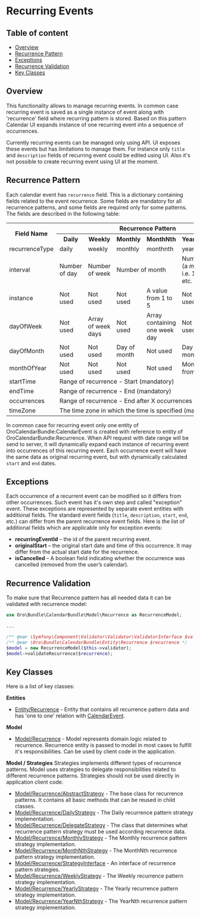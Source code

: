 Recurring Events
================

Table of content
-----------------
- [Overview](#overview)
- [Recurrence Pattern](#recurrence-pattern)
- [Exceptions](#exceptions)
- [Recurrence Validation](#recurrence-validation)
- [Key Classes](#key-classes)

## Overview

This functionality allows to manage recurring events. In common case recurring event is saved as a single instance of 
event along with 'recurrence' field where recurring pattern is stored. Based on this pattern Calendar UI expands 
instance of one recurring event into a sequence of occurrences.

Currently recurring events can be managed only using API. UI exposes these events but has limitations to manage them. 
For instance only `title` and `description` fields of recurring event could be edited using UI. Also it's not possible 
to create recurring event using UI at the moment.

## Recurrence Pattern

Each calendar event has `recurrence` field. This is a dictionary containing fields related to the event recurrence. Some fields are mandatory for all recurrence patterns, and some fields are required only for some patterns. The fields are described in the following table:

<table>
<tr>
    <th rowspan="2">Field Name</th>
    <th colspan="6">Recurrence Pattern</th>
</tr>
<tr>
    <th>Daily</th>
    <th>Weekly</th>
    <th>Monthly</th>
    <th>MonthNth</th>
    <th>Yearly</th>
    <th>YearNth</th>
</tr>
<tr>
    <td>recurrenceType</td>
    <td>daily</td>
    <td>weekly</td>
    <td>monthly</td>
    <td>monthnth</td>
    <td>yearly</td>
    <td>yearnth</td>
</tr>
<tr>
    <td>interval</td>
    <td>Number of day</td>
    <td>Number of week</td>
    <td colspan="2">Number of month</td>
    <td colspan="2">Number of month (a multiple of 12, i.e. 12, 24, 36, 48 etc.</td>
</tr>
<tr>
    <td>instance</td>
    <td>Not used</td>
    <td>Not used</td>
    <td>Not used</td>
    <td>A value from 1 to 5</td>
    <td>Not used</td>
    <td>A value from 1 to 5</td>
</tr>
<tr>
    <td>dayOfWeek</td>
    <td>Not used</td>
    <td>Array of week days</td>
    <td>Not used</td>
    <td>Array containing one week day</td>
    <td>Not used</td>
    <td>Array containing one week day</td>
</tr>
<tr>
    <td>dayOfMonth</td>
    <td>Not used</td>
    <td>Not used</td>
    <td>Day of month</td>
    <td>Not used</td>
    <td>Day of month</td>
    <td>Not used</td>
</tr>
<tr>
    <td>monthOfYear</td>
    <td>Not used</td>
    <td>Not used</td>
    <td>Not used</td>
    <td>Not used</td>
    <td colspan="2">Month number from 1 to 12</td>
</tr>
<tr>
    <td>startTime</td>
    <td colspan="6">Range of recurrence - Start (mandatory)</td>
</tr>
<tr>
    <td>endTime</td>
    <td colspan="6">Range of recurrence - End (mandatory)</td>
</tr>
<tr>
    <td>occurrences</td>
    <td colspan="6">Range of recurrence - End after X occurrences (optional)</td>
</tr>
<tr>
    <td>timeZone</td>
    <td colspan="6">The time zone in which the time is specified (mandatory)</td>
</tr>
</table>

In common case for recurring event only one entity of OroCalendarBundle:CalendarEvent is created with reference to 
entity of OroCalendarBundle:Recurrence. When API request with date range will be send to server, it will dynamically 
expand each instance of recurring event into occurrences of this recurring event. Each occurrence event will have the 
same data as original recurring event, but with dynamically calculated `start` and `end` dates.

## Exceptions

Each occurrence of a recurrent event can be modified so it differs from other occurrences. Such event has it's own step
and called "exception" event. These exceptions are represented by separate event entities with additional fields. 
The standard event fields (`title`, `description`, `start`, `end`, etc.) can differ from the parent recurrence event fields.
Here is the list of additional fields which are applicable only for exception events:
- **recurringEventId** – the id of the parent recurring event.
- **originalStart** – the original start date and time of this occurrence. It may differ from the actual start date for the recurrence.
- **isCancelled** – A boolean field indicating whether the occurrence was cancelled (removed from the user’s calendar).

## Recurrence Validation

To make sure that Recurrence pattern has all needed data it can be validated with recurrence model:
```php
use Oro\Bundle\CalendarBundle\Model\Recurrence as RecurrenceModel;
        
...

/** @var \Symfony\Component\Validator\Validator\ValidatorInterface $validator */
/** @var \Oro\Bundle\CalendarBundle\Entity\Recurrence $recurrence */
$model = new RecurrenceModel($this->validator);
$model->validateRecurrence($recurrence);

```

## Key Classes

Here is a list of key classes:

**Entities**
- [Entity/Recurrence](../../Entity/Recurrence.php) - Entity that contains all recurrence pattern data and has 
'one to one' relation with [CalendarEvent](../../Entity/CalendarEvent.php).

**Model**
- [Model/Recurrence](../../Model/Recurrence.php) - Model represents domain logic related to recurrence. Recurrence 
entity is passed to model in most cases to fulfill it's responsibilities. Can be used by client code in the application.

**Model / Strategies**
Strategies implements different types of recurrence patterns. Model uses strategies to delegate responsibilities related
to different recurrence patterns. Strategies should not be used directly in application client code.
- [Model/Recurrence/AbstractStrategy](../../Model/Recurrence/AbstractStrategy.php) - The base class for recurrence patterns. It contains all basic methods that can be reused in child classes.
- [Model/Recurrence/DailyStrategy](../../Model/Recurrence/DailyStrategy.php) - The Daily recurrence pattern strategy implementation.
- [Model/Recurrence/DelegateStrategy](../../Model/Recurrence/DelegateStrategy.php) - The class that determines what recurrence pattern strategy must be used according recurrence data.
- [Model/Recurrence/MonthlyStrategy](../../Model/Recurrence/MonthlyStrategy.php) - The Monthly recurrence pattern strategy implementation.
- [Model/Recurrence/MonthNthStrategy](../../Model/Recurrence/MonthNthStrategy.php) - The MonthNth recurrence pattern strategy implementation.
- [Model/Recurrence/StrategyInterface](../../Model/Recurrence/StrategyInterface.php) - An interface of recurrence pattern strategies.
- [Model/Recurrence/WeeklyStrategy](../../Model/Recurrence/WeeklyStrategy.php) - The Weekly recurrence pattern strategy implementation.
- [Model/Recurrence/YearlyStrategy](../../Model/Recurrence/YearlyStrategy.php) - The Yearly recurrence pattern strategy implementation.
- [Model/Recurrence/YearNthStrategy](../../Model/Recurrence/YearNthStrategy.php) - The YearNth recurrence pattern strategy implementation.
